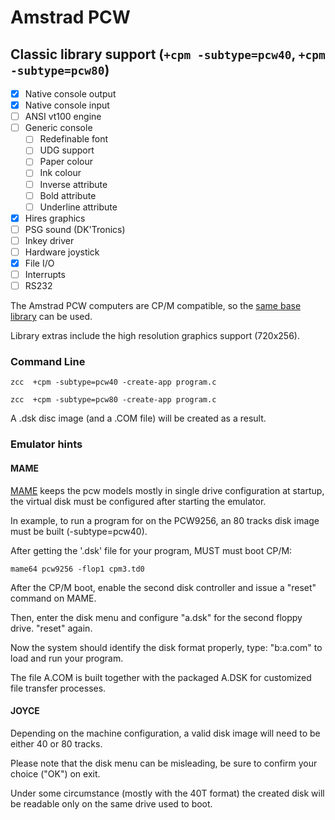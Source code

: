 #  Amstrad PCW

## Classic library support (`+cpm -subtype=pcw40`, `+cpm -subtype=pcw80`)

* [x] Native console output
* [x] Native console input
* [ ] ANSI vt100 engine
* [ ] Generic console
    * [ ] Redefinable font
    * [ ] UDG support
    * [ ] Paper colour
    * [ ] Ink colour
    * [ ] Inverse attribute
    * [ ] Bold attribute
    * [ ] Underline attribute
* [x] Hires graphics
* [ ] PSG sound (DK'Tronics)
* [ ] Inkey driver
* [ ] Hardware joystick
* [x] File I/O
* [ ] Interrupts
* [ ] RS232

The Amstrad PCW computers are CP/M compatible, so the [same base library](Platform---CPM) can be used.

Library extras include the high resolution graphics support (720x256).


### Command Line

    zcc  +cpm -subtype=pcw40 -create-app program.c

    zcc  +cpm -subtype=pcw80 -create-app program.c

A .dsk disc image (and a .COM file) will be created as a result.


### Emulator hints

#### MAME

[MAME](http://www.mamedev.org/) keeps the pcw models mostly in single drive configuration at startup, the virtual disk must be configured after starting the emulator.

In example, to run a program for on the PCW9256, an 80 tracks disk image must be built (-subtype=pcw40).

After getting the '.dsk' file for your program, MUST must boot CP/M:

    mame64 pcw9256 -flop1 cpm3.td0

After the CP/M boot, enable the second disk controller and issue a "reset" command on MAME.

Then, enter the disk menu and configure "a.dsk" for the second floppy drive.   "reset" again.

Now the system should identify the disk format properly, type:  "b:a.com"  to load and run your program.


The file A.COM is built together with the packaged A.DSK for customized file transfer processes.


#### JOYCE

Depending on the machine configuration, a valid disk image will need to be either 40 or 80 tracks.

Please note that the disk menu can be misleading, be sure to confirm your choice ("OK") on exit.

Under some circumstance (mostly with the 40T format) the created disk will be readable only on the same drive used to boot.

